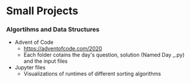 # Small Projects
### Algortihms and Data Structures 
 - Advent of Code 
	- https://adventofcode.com/2020
	- Each folder cotains the day's question, solution (Named Day _.py) and the input files
 - Jupyter files
   - Visualizations of runtimes of different sorting algorithms
